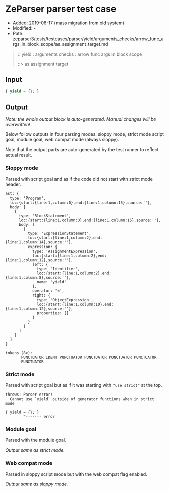 # ZeParser parser test case

- Added: 2019-06-17 (mass migration from old system)
- Modified: -
- Path: zeparser3/tests/testcases/parser/yield/arguments_checks/arrow_func_args_in_block_scope/as_assignment_target.md

> :: yield : arguments checks : arrow func args in block scope
>
> ::> as assignment target

## Input

`````js
{ yield = {}; }
`````

## Output

_Note: the whole output block is auto-generated. Manual changes will be overwritten!_

Below follow outputs in four parsing modes: sloppy mode, strict mode script goal, module goal, web compat mode (always sloppy).

Note that the output parts are auto-generated by the test runner to reflect actual result.

### Sloppy mode

Parsed with script goal and as if the code did not start with strict mode header.

`````
ast: {
  type: 'Program',
  loc:{start:{line:1,column:0},end:{line:1,column:15},source:''},
  body: [
    {
      type: 'BlockStatement',
      loc:{start:{line:1,column:0},end:{line:1,column:15},source:''},
      body: [
        {
          type: 'ExpressionStatement',
          loc:{start:{line:1,column:2},end:{line:1,column:14},source:''},
          expression: {
            type: 'AssignmentExpression',
            loc:{start:{line:1,column:2},end:{line:1,column:12},source:''},
            left: {
              type: 'Identifier',
              loc:{start:{line:1,column:2},end:{line:1,column:8},source:''},
              name: 'yield'
            },
            operator: '=',
            right: {
              type: 'ObjectExpression',
              loc:{start:{line:1,column:10},end:{line:1,column:12},source:''},
              properties: []
            }
          }
        }
      ]
    }
  ]
}

tokens (8x):
       PUNCTUATOR IDENT PUNCTUATOR PUNCTUATOR PUNCTUATOR PUNCTUATOR
       PUNCTUATOR
`````

### Strict mode

Parsed with script goal but as if it was starting with `"use strict"` at the top.

`````
throws: Parser error!
  Cannot use `yield` outside of generator functions when in strict mode

{ yield = {}; }
        ^------- error
`````


### Module goal

Parsed with the module goal.

_Output same as strict mode._

### Web compat mode

Parsed in sloppy script mode but with the web compat flag enabled.

_Output same as sloppy mode._
